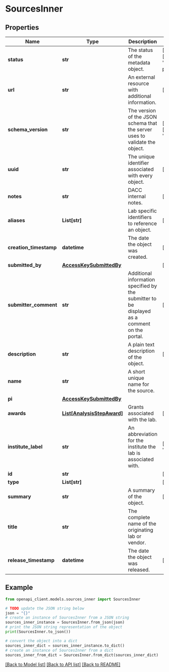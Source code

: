# SourcesInner


## Properties

Name | Type | Description | Notes
------------ | ------------- | ------------- | -------------
**status** | **str** | The status of the metadata object. | [optional] [default to 'in progress']
**url** | **str** | An external resource with additional information. | [optional] 
**schema_version** | **str** | The version of the JSON schema that the server uses to validate the object. | [optional] [default to '4']
**uuid** | **str** | The unique identifier associated with every object. | [optional] 
**notes** | **str** | DACC internal notes. | [optional] 
**aliases** | **List[str]** | Lab specific identifiers to reference an object. | [optional] 
**creation_timestamp** | **datetime** | The date the object was created. | [optional] 
**submitted_by** | [**AccessKeySubmittedBy**](AccessKeySubmittedBy.md) |  | [optional] 
**submitter_comment** | **str** | Additional information specified by the submitter to be displayed as a comment on the portal. | [optional] 
**description** | **str** | A plain text description of the object. | [optional] 
**name** | **str** | A short unique name for the source. | 
**pi** | [**AccessKeySubmittedBy**](AccessKeySubmittedBy.md) |  | 
**awards** | [**List[AnalysisStepAward]**](AnalysisStepAward.md) | Grants associated with the lab. | [optional] 
**institute_label** | **str** | An abbreviation for the institute the lab is associated with. | [default to '']
**id** | **str** |  | [optional] 
**type** | **List[str]** |  | [optional] 
**summary** | **str** | A summary of the object. | [optional] 
**title** | **str** | The complete name of the originating lab or vendor. | 
**release_timestamp** | **datetime** | The date the object was released. | [optional] 

## Example

```python
from openapi_client.models.sources_inner import SourcesInner

# TODO update the JSON string below
json = "{}"
# create an instance of SourcesInner from a JSON string
sources_inner_instance = SourcesInner.from_json(json)
# print the JSON string representation of the object
print(SourcesInner.to_json())

# convert the object into a dict
sources_inner_dict = sources_inner_instance.to_dict()
# create an instance of SourcesInner from a dict
sources_inner_from_dict = SourcesInner.from_dict(sources_inner_dict)
```
[[Back to Model list]](../README.md#documentation-for-models) [[Back to API list]](../README.md#documentation-for-api-endpoints) [[Back to README]](../README.md)


